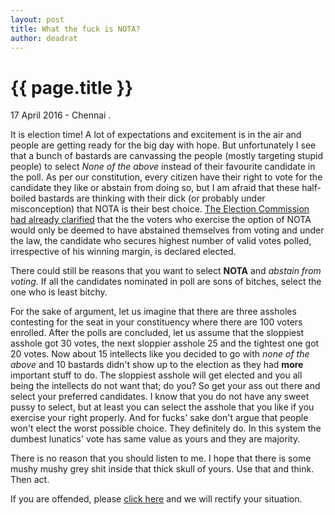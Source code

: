 ```yaml
---
layout: post
title: What the fuck is NOTA? 
author: deadrat
---
```


{{ page.title }}
================

<p class="meta">17 April 2016 - Chennai . </p>

It is election time! A lot of expectations and excitement is in the air and people are getting ready for the big day with hope. But unfortunately I see that a bunch of bastards are canvassing the people (mostly targeting stupid people) to select *None of the above* instead of their favourite candidate in the poll.
As per our constitution, every citizen have their right to vote for the candidate they like or abstain from doing so, but I am afraid that these half-boiled bastards are thinking with their dick (or probably under misconception) that NOTA is their best choice. [The Election Commission had already clarified](http://eci.nic.in/eci_main/press/current/pn051208.pdf) that the the voters who exercise the option of NOTA would only be deemed to have abstained themselves from voting and under the law, the candidate who secures highest number of valid votes polled, irrespective of his winning margin, is declared elected.

There could still be reasons that you want to select **NOTA** and *abstain from voting*. If all the candidates nominated in poll are sons of bitches, select the one who is least bitchy.

For the sake of argument, let us imagine that there are three assholes contesting for the seat in your constituency where there are 100 voters enrolled. After the polls are concluded, let us assume that the sloppiest asshole got 30 votes, the next sloppier asshole 25 and the tightest one got 20 votes. Now about 15 intellects like you decided to go with *none of the above* and 10 bastards didn't show up to the election as they had **more** important stuff to do. The sloppiest asshole will get elected and you all being the intellects do not want that; do you?
So get your ass out there and select your preferred candidates. I know that you do not have any sweet pussy to select, but at least you can select the asshole that you like if you exercise your right properly.
And for fucks' sake don't argue that people won't elect the worst possible choice. They definitely do. In this system the dumbest lunatics' vote has same value as yours and they are majority. 

There is no reason that you should listen to me. I hope that there is some mushy mushy grey shit inside that thick skull of yours. Use that and think. Then act.  


If you are offended, please [click here](https://encyclopediadramatica.se/Offended) and we will rectify your situation. 
